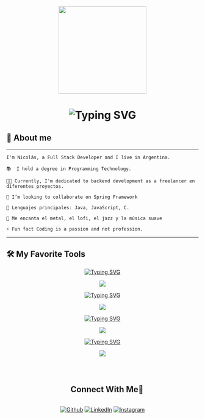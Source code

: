 <p align="center">
  <img src="https://miro.medium.com/max/2048/1*OohqW5DGh9CQS4hLY5FXzA.png" height="230"/>
</p>





<h1 align="center" href="https://git.io/typing-svg"><img src="https://readme-typing-svg.herokuapp.com?font=Fira+Code&weight=100&size=30&duration=3000&pause=1300&color=1D52F7&background=02FFA81F&random=false&width=435&lines=I'm+Nicol%C3%A1s+Vercellone+%F0%9F%91%A9%F0%9F%8F%BB%E2%80%8D%F0%9F%92%BB;Welcome+to+my+profile!" alt="Typing SVG" /></h1>

<h2 align = "left">🌟 About me</h2>

<hr>

```
I'm Nicolás, a Full Stack Developer and I live in Argentina.

📚  I hold a degree in Programming Technology.

👨‍💻 Currently, I'm dedicated to backend development as a freelancer en diferentes proyectos.

👯 I’m looking to collaborate on Spring Framework

🌟 Lenguajes principales: Java, JavaScript, C.

🎵 Me encanta el metal, el lofi, el jazz y la música suave

⚡ Fun fact Coding is a passion and not profession.
```
<hr>


## 🛠️ My Favorite Tools

<!-- Programming Lenguages-->
<p align="center">
<a href="https://git.io/typing-svg"><img src="https://readme-typing-svg.herokuapp.com?font=Fira+Code&weight=100&size=25&duration=1&pause=1300&color=000000&background=0003FF15&center=true&random=false&width=500&lines=%F0%9F%91%A8%E2%80%8D%F0%9F%92%BB+Programming+Languages" alt="Typing SVG" /></a>
</p>

<p align="center">
  <a href="https://skillicons.dev">
    <img src="https://skillicons.dev/icons?i=c,css,html,java,js,ts" />
  </a>
</p>

  
<!--🧰 Frameworks and Libraries-->
<p align="center">
<a href="https://git.io/typing-svg"><img src="https://readme-typing-svg.herokuapp.com?font=Fira+Code&weight=100&size=25&duration=1&pause=1300&color=000000&background=0003FF15&center=true&random=false&width=500&lines=%F0%9F%A7%B0+Frameworks+and+Libraries" alt="Typing SVG" /></a>
</p>

<p>
<p align="center">
  <a href="https://skillicons.dev">
    <img src="https://skillicons.dev/icons?i=angular,bootstrap,express,nodejs,spring,nestjs" />
  </a>
</p>

</p>


  
<!--🗄️ Databases -->
<p align="center">
<a href="https://git.io/typing-svg"><img src="https://readme-typing-svg.herokuapp.com?font=Fira+Code&weight=100&size=25&duration=1&pause=1300&color=000000&background=0003FF15&center=true&random=false&width=500&lines=%F0%9F%97%84%EF%B8%8F+Database" alt="Typing SVG" /></a>
</p>

<p>
<p align="center">
  <a href="https://skillicons.dev">
    <img src="https://skillicons.dev/icons?i=mysql,docker,firebase" />
  </a>
</p>



<!--💻 Software -->
<p align="center">
<a href="https://git.io/typing-svg"><img src="https://readme-typing-svg.herokuapp.com?font=Fira+Code&weight=100&size=25&duration=1&pause=1300&color=000000&background=0003FF15&center=true&random=false&width=500&lines=%F0%9F%92%BB+Software" alt="Typing SVG" /></a>
</p>

<p>
<p align="center">
  <a href="https://skillicons.dev">
    <img src="https://skillicons.dev/icons?i=git,discord,github,postman,vscode,ideae" />
  </a>
</p>


<Br>


<div id="user-content-toc">
  <ul align="center">
    <summary><h2 style="display: inline-block">Connect With Me🤝</h2></summary>
  </ul>
</div>

<!--icons and links-->
<div align="center">
<p>
<a href="https://github.com/biltox" target="_blank"><img alt="Github" src="https://img.shields.io/badge/GitHub-%2312100E.svg?&style=for-the-badge&logo=Github&logoColor=white" /></a> 
<a href="https://www.linkedin.com/in/nicol%C3%A1s-vercellone-51a15a14a/" target="_blank"><img alt="LinkedIn" src="https://img.shields.io/badge/linkedin-%230077B5.svg?&style=for-the-badge&logo=linkedin&logoColor=white" /></a> 
<a href="https://www.instagram.com/nicolas.vercellone/" target="_blank"><img alt="Instagram" src="https://img.shields.io/badge/Instagram-E4405F?style=for-the-badge&logo=instagram&logoColor=white" /></a> 
</p>
</div>
  
<Br>


<!--
**biltox/biltox** is a ✨ _special_ ✨ repository because its `README.md` (this file) appears on your GitHub profile.





